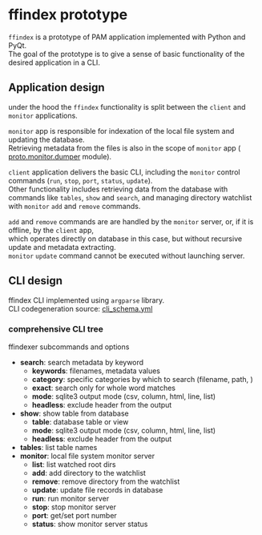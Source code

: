 # ffindex prototype

`ffindex` is a prototype of PAM application implemented with Python and PyQt.  
The goal of the prototype is to give a sense of basic functionality of the desired application in a CLI.

## Application design
under the hood the `ffindex` functionality is split between the `client` and `monitor` applications.  

`monitor` app is responsible for indexation of the local file system and updating the database.  
Retrieving metadata from the files is also in the scope of `monitor` app ( [proto.monitor.dumper](monitor/dumper.py) module).  

`client` application delivers the basic CLI, including the `monitor` control commands (`run`, `stop`, `port`, `status`, `update`).  
Other functionality includes retrieving data from the database with commands like `tables`, `show` and `search`, and
managing directory watchlist with `monitor` `add` and `remove` commands.

`add` and `remove` commands are are handled by the `monitor` server, or, if it is offline, by the `client` app,  
which operates directly on database in this case, but without recursive update and metadata extracting.  
`monitor` `update` command cannot be executed without launching server.

## CLI design

ffindex CLI implemented using `argparse` library.   
CLI codegeneration source: [cli_schema.yml](client/cli_schema.yml)

### comprehensive CLI tree
ffindexer subcommands and options

 - **search**: search metadata by keyword
    - **keywords**: filenames, metadata values
    - **category**: specific categories by which to search (filename, path, <metadata key>)
    - **exact**: search only for whole word matches
    - **mode**: sqlite3 output mode (csv, column, html, line, list)
    - **headless**: exclude header from the output
 - **show**: show table from database
    - **table**: database table or view
    - **mode**: sqlite3 output mode (csv, column, html, line, list)
    - **headless**: exclude header from the output
 - **tables**: list table names
 - **monitor**: local file system monitor server
    - **list**: list watched root dirs 
    - **add**: add directory to the watchlist
    - **remove**: remove directory from the watchlist
    - **update**: update file records in database
    - **run**: run monitor server
    - **stop**: stop monitor server
    - **port**: get/set port number
    - **status**: show monitor server status

